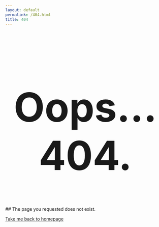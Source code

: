 ```yaml
---
layout: default
permalink: /404.html
title: 404
---
```


<h1 style="font-size: 900%; text-align: center;">Oops... 404.</h1>
## The page you requested does not exist.

<a href="/" class="btn" target="_blank"><i class="fa fa-house fa-lg"
                        aria-hidden="true"></i> Take me back to homepage</a>
